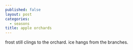 ```yaml
---
published: false
layout: post
categories:
  - seasons
title: apple orchards
---
```

frost still clings to the orchard. ice hangs from the branches.
